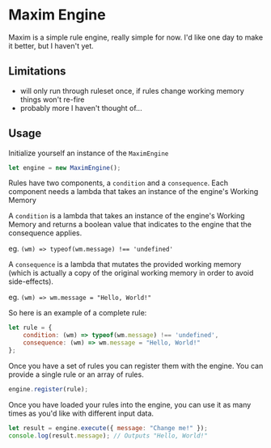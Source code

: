 # Maxim Engine

Maxim is a simple rule engine, really simple for now. I'd like one day to make it better, but I haven't yet.

## Limitations

- will only run through ruleset once, if rules change working memory things won't re-fire
- probably more I haven't thought of...

## Usage

Initialize yourself an instance of the `MaximEngine`

```js
let engine = new MaximEngine();
```

Rules have two components, a `condition` and a `consequence`. Each component needs a lambda that takes an instance of the engine's Working Memory 

A `condition` is a lambda that takes an instance of the engine's Working Memory and returns a boolean value that indicates to the engine that the consequence applies.

eg. `(wm) => typeof(wm.message) !== 'undefined'`

A `consequence` is a lambda that mutates the provided working memory (which is actually a copy of the original working memory in order to avoid side-effects).

eg. `(wm) => wm.message = "Hello, World!"`

So here is an example of a complete rule:

```js
let rule = {
    condition: (wm) => typeof(wm.message) !== 'undefined',
    consequence: (wm) => wm.message = "Hello, World!"
};
```

Once you have a set of rules you can register them with the engine. You can provide a single rule or an array of rules.

```js
engine.register(rule);
```

Once you have loaded your rules into the engine, you can use it as many times as you'd like with different input data.

```js
let result = engine.execute({ message: "Change me!" });
console.log(result.message); // Outputs "Hello, World!"
```